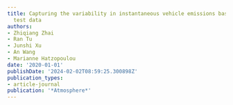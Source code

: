 ```yaml
---
title: Capturing the variability in instantaneous vehicle emissions based on field
  test data
authors:
- Zhiqiang Zhai
- Ran Tu
- Junshi Xu
- An Wang
- Marianne Hatzopoulou
date: '2020-01-01'
publishDate: '2024-02-02T08:59:25.300898Z'
publication_types:
- article-journal
publication: '*Atmosphere*'
---
```

